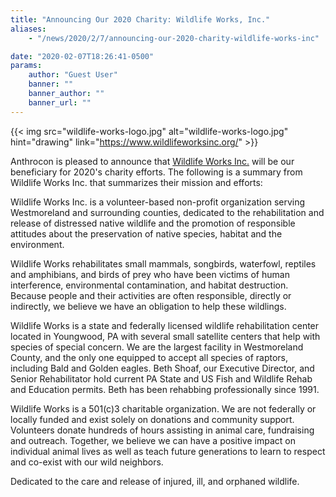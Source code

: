 ```yaml
---
title: "Announcing Our 2020 Charity: Wildlife Works, Inc."
aliases:
    - "/news/2020/2/7/announcing-our-2020-charity-wildlife-works-inc"

date: "2020-02-07T18:26:41-0500"
params:
    author: "Guest User"
    banner: ""
    banner_author: ""
    banner_url: ""
---
```


{{< img src="wildlife-works-logo.jpg" alt="wildlife-works-logo.jpg" hint="drawing" link="https://www.wildlifeworksinc.org/" >}}

Anthrocon is pleased to announce that [Wildlife Works Inc.](https://www.wildlifeworksinc.org/) will be our beneficiary for 2020's charity efforts. The following is a summary from Wildlife Works Inc. that summarizes their mission and efforts:

Wildlife Works Inc. is a volunteer-based non-profit organization serving Westmoreland and surrounding counties, dedicated to the rehabilitation and release of distressed native wildlife and the promotion of responsible attitudes about the preservation of native species, habitat and the environment.

Wildlife Works rehabilitates small mammals, songbirds, waterfowl, reptiles and amphibians, and birds of prey who have been victims of human interference, environmental contamination, and habitat destruction. Because people and their activities are often responsible, directly or indirectly, we believe we have an obligation to help these wildlings.

Wildlife Works is a state and federally licensed wildlife rehabilitation center located in Youngwood, PA with several small satellite centers that help with species of special concern. We are the largest facility in Westmoreland County, and the only one equipped to accept all species of raptors, including Bald and Golden eagles. Beth Shoaf, our Executive Director, and Senior Rehabilitator hold current PA State and US Fish and Wildlife Rehab and Education permits. Beth has been rehabbing professionally since 1991.

Wildlife Works is a 501(c)3 charitable organization. We are not federally or locally funded and exist solely on donations and community support. Volunteers donate hundreds of hours assisting in animal care, fundraising and outreach. Together, we believe we can have a positive impact on individual animal lives as well as teach future generations to learn to respect and co-exist with our wild neighbors.

Dedicated to the care and release of injured, ill, and orphaned wildlife.

